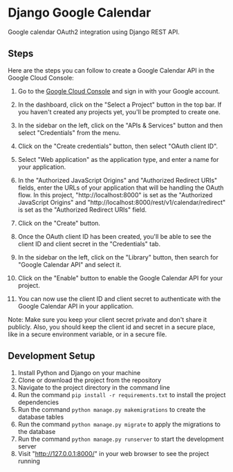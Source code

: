 # Django Google Calendar

Google calendar OAuth2 integration using Django REST API.

## Steps

Here are the steps you can follow to create a Google Calendar API in the Google Cloud Console:

1. Go to the [Google Cloud Console](https://console.cloud.google.com/) and sign in with your Google account.

2. In the dashboard, click on the "Select a Project" button in the top bar. If you haven't created any projects yet, you'll be prompted to create one.

3. In the sidebar on the left, click on the "APIs & Services" button and then select "Credentials" from the menu.

4. Click on the "Create credentials" button, then select "OAuth client ID".

5. Select "Web application" as the application type, and enter a name for your application.

6. In the "Authorized JavaScript Origins" and "Authorized Redirect URIs" fields, enter the URLs of your application that will be handling the OAuth flow.
   In this project, "http://localhost:8000" is set as the "Authorized JavaScript Origins" and "http://localhost:8000/rest/v1/calendar/redirect" is set as the "Authorized Redirect URIs" field.

7. Click on the "Create" button.

8. Once the OAuth client ID has been created, you'll be able to see the client ID and client secret in the "Credentials" tab.

9. In the sidebar on the left, click on the "Library" button, then search for "Google Calendar API" and select it.

10. Click on the "Enable" button to enable the Google Calendar API for your project.

11. You can now use the client ID and client secret to authenticate with the Google Calendar API in your application.

Note: Make sure you keep your client secret private and don't share it publicly. Also, you should keep the client id and secret in a secure place, like in a secure environment variable, or in a secure file.

## Development Setup

1. Install Python and Django on your machine
2. Clone or download the project from the repository
3. Navigate to the project directory in the command line
4. Run the command `pip install -r requirements.txt` to install the project dependencies
5. Run the command `python manage.py makemigrations` to create the database tables
6. Run the command `python manage.py migrate` to apply the migrations to the database
7. Run the command `python manage.py runserver` to start the development server
8. Visit "http://127.0.0.1:8000/" in your web browser to see the project running
